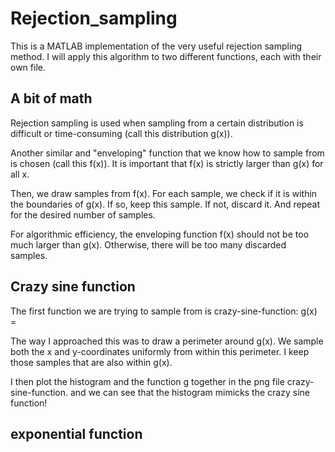 # Rejection_sampling

This is a MATLAB implementation of the very useful rejection sampling method. I will apply this algorithm to two different functions, each with their own file.

## A bit of math

Rejection sampling is used when sampling from a certain distribution is difficult or time-consuming (call this distribution g(x)). 

Another similar and "enveloping" function that we know how to sample from is chosen (call this f(x)). It is important that f(x) is strictly larger than g(x) for all x.

Then, we draw samples from f(x). For each sample, we check if it is within the boundaries of g(x). If so, keep this sample. If not, discard it. And repeat for the desired number of samples.

For algorithmic efficiency, the enveloping function f(x) should not be too much larger than g(x). Otherwise, there will be too many discarded samples.

## Crazy sine function

The first function we are trying to sample from is crazy-sine-function: g(x) =

The way I approached this was to draw a perimeter around g(x). We sample both the x and y-coordinates uniformly from within this perimeter. I keep those samples that are also within g(x).

I then plot the histogram and the function g together in the png file crazy-sine-function. and we can see that the histogram mimicks the crazy sine function! 

## exponential function

